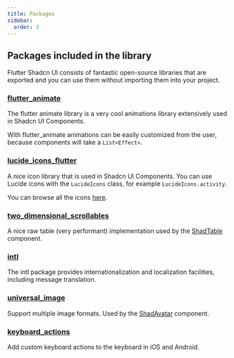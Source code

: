 ```yaml
---
title: Packages
sidebar:
  order: 3
---
```


## Packages included in the library

Flutter Shadcn UI consists of fantastic open-source libraries that are exported and you can use them without importing them into your project.

### [flutter_animate](https://pub.dev/packages/flutter_animate)

The flutter animate library is a very cool animations library extensively used in Shadcn UI Components.

With flutter_animate animations can be easily customized from the user, because components will take a `List<Effect>`.

### [lucide_icons_flutter](https://pub.dev/packages/lucide_icons_flutter)

A nice icon library that is used in Shadcn UI Components.
You can use Lucide icons with the `LucideIcons` class, for example `LucideIcons.activity`.

You can browse all the icons [here](https://lucide.dev/icons/).

### [two_dimensional_scrollables](https://pub.dev/packages/two_dimensional_scrollables)

A nice raw table (very performant) implementation used by the [ShadTable](../components/table) component.

### [intl](https://pub.dev/packages/intl)

The intl package provides internationalization and localization facilities, including message translation.

### [universal_image](https://pub.dev/packages/universal_image)

Support multiple image formats. Used by the [ShadAvatar](../components/avatar) component.

### [keyboard_actions](https://pub.dev/packages/keyboard_actions)

Add custom keyboard actions to the keyboard in iOS and Android.
